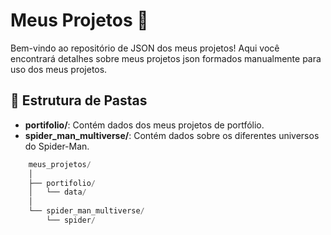 # Meus Projetos 🚀

Bem-vindo ao repositório de JSON dos meus projetos! Aqui você encontrará detalhes sobre meus projetos json formados manualmente para uso dos meus projetos.

## 📁 Estrutura de Pastas

- **portifolio/**: Contém dados dos meus projetos de portfólio.
- **spider_man_multiverse/**: Contém dados sobre os diferentes universos do Spider-Man.

```js
    meus_projetos/
    │
    ├── portifolio/
    │   └── data/
    │
    └── spider_man_multiverse/
        └── spider/

```